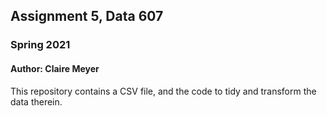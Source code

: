 ## Assignment 5, Data 607
### Spring 2021
#### Author: Claire Meyer

This repository contains a CSV file, and the code to tidy and transform the data therein.
